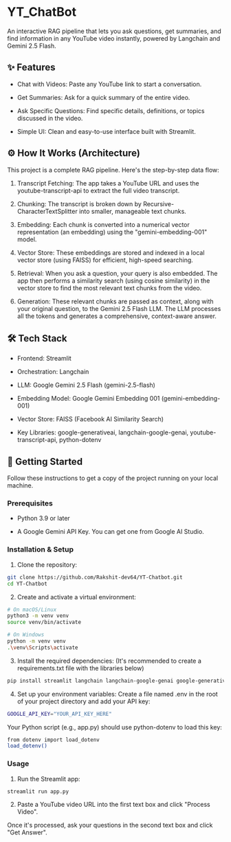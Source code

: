 
# YT_ChatBot

An interactive RAG pipeline that lets you ask questions, get summaries, and find information in any YouTube video instantly, powered by Langchain and Gemini 2.5 Flash.

## ✨ Features
 - Chat with Videos: Paste any YouTube link to start a conversation.

- Get Summaries: Ask for a quick summary of the entire video.

- Ask Specific Questions: Find specific details, definitions, or topics discussed in the video.

- Simple UI: Clean and easy-to-use interface built with Streamlit.

## ⚙️ How It Works (Architecture)
This project is a complete RAG pipeline. Here's the step-by-step data flow:

1. Transcript Fetching: The app takes a YouTube URL and uses the youtube-transcript-api to extract the full video transcript.

2. Chunking: The transcript is broken down by  Recursive- CharacterTextSplitter into smaller, manageable text chunks.

3. Embedding: Each chunk is converted into a numerical vector representation (an embedding) using the "gemini-embedding-001" model.

4. Vector Store: These embeddings are stored and indexed in a local vector store (using FAISS) for efficient, high-speed searching.

5. Retrieval: When you ask a question, your query is also embedded. The app then performs a similarity search (using cosine similarity) in the vector store to find the most relevant text chunks from the video.

6. Generation: These relevant chunks are passed as context, along with your original question, to the Gemini 2.5 Flash LLM. The LLM processes all the tokens and generates a comprehensive, context-aware answer.

## 🛠️ Tech Stack
- Frontend: Streamlit

- Orchestration: Langchain

- LLM: Google Gemini 2.5 Flash (gemini-2.5-flash)

- Embedding Model: Google Gemini Embedding 001 (gemini-embedding-001)

- Vector Store: FAISS (Facebook AI Similarity Search)

- Key Libraries: google-generativeai, langchain-google-genai, youtube-transcript-api, python-dotenv

## 🚀 Getting Started
Follow these instructions to get a copy of the project running on your local machine.

### Prerequisites
- Python 3.9 or later

- A Google Gemini API Key. You can get one from Google AI Studio.

### Installation & Setup
1. Clone the repository:

```bash
git clone https://github.com/Rakshit-dev64/YT-Chatbot.git
cd YT-Chatbot
```

2. Create and activate a virtual environment:
```bash
# On macOS/Linux
python3 -m venv venv
source venv/bin/activate

# On Windows
python -m venv venv
.\venv\Scripts\activate
```
3. Install the required dependencies: (It's recommended to create a requirements.txt file with the libraries below)
```bash
pip install streamlit langchain langchain-google-genai google-generativeai faiss-cpu youtube-transcript-api python-dotenv
```
4. Set up your environment variables: Create a file named .env in the root of your project directory and add your API key:
```bash
GOOGLE_API_KEY="YOUR_API_KEY_HERE"
```
Your Python script (e.g., app.py) should use python-dotenv to load this key:
```bash
from dotenv import load_dotenv
load_dotenv()
```

### Usage
1. Run the Streamlit app:
```bash
streamlit run app.py
```
2. Paste a YouTube video URL into the first text box and click "Process Video".

Once it's processed, ask your questions in the second text box and click "Get Answer".
